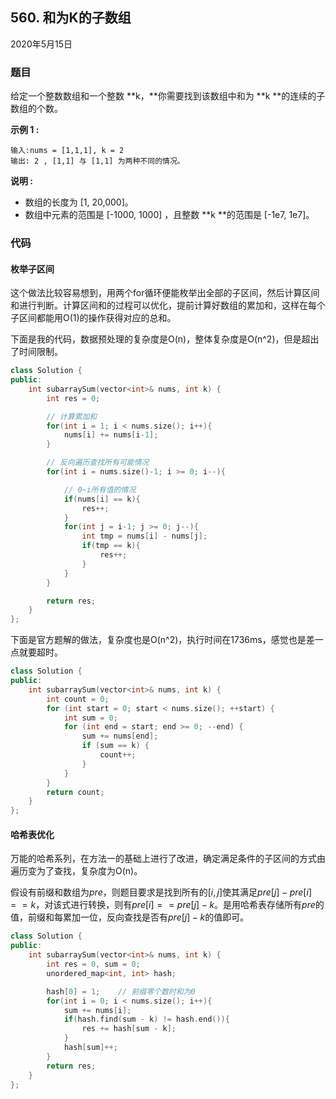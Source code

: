 ## 560. 和为K的子数组

2020年5月15日

### 题目

给定一个整数数组和一个整数 **k，**你需要找到该数组中和为 **k **的连续的子数组的个数。

**示例 1 :**

```
输入:nums = [1,1,1], k = 2
输出: 2 , [1,1] 与 [1,1] 为两种不同的情况。
```

**说明 :**

- 数组的长度为 [1, 20,000]。
- 数组中元素的范围是 [-1000, 1000] ，且整数 **k **的范围是 [-1e7, 1e7]。

### 代码

#### 枚举子区间

这个做法比较容易想到，用两个for循环便能枚举出全部的子区间，然后计算区间和进行判断。计算区间和的过程可以优化，提前计算好数组的累加和，这样在每个子区间都能用O(1)的操作获得对应的总和。

下面是我的代码，数据预处理的复杂度是O(n)，整体复杂度是O(n^2)，但是超出了时间限制。

```cpp
class Solution {
public:
    int subarraySum(vector<int>& nums, int k) {
        int res = 0;

        // 计算累加和
        for(int i = 1; i < nums.size(); i++){
            nums[i] += nums[i-1];
        }

        // 反向遍历查找所有可能情况
        for(int i = nums.size()-1; i >= 0; i--){

            // 0~i所有值的情况
            if(nums[i] == k){
                res++;
            }
            for(int j = i-1; j >= 0; j--){
                int tmp = nums[i] - nums[j];
                if(tmp == k){
                    res++;
                }
            }
        }

        return res;
    }
};
```

下面是官方题解的做法，复杂度也是O(n^2)，执行时间在1736ms，感觉也是差一点就要超时。

```cpp
class Solution {
public:
    int subarraySum(vector<int>& nums, int k) {
        int count = 0;
        for (int start = 0; start < nums.size(); ++start) {
            int sum = 0;
            for (int end = start; end >= 0; --end) {
                sum += nums[end];
                if (sum == k) {
                    count++;
                }
            }
        }
        return count;
    }
};
```

#### 哈希表优化

万能的哈希系列，在方法一的基础上进行了改进，确定满足条件的子区间的方式由遍历变为了查找，复杂度为O(n)。

假设有前缀和数组为$pre$，则题目要求是找到所有的$[i,j]$使其满足$pre[j] - pre[i] == k$，对该式进行转换，则有$pre[i] == pre[j] - k$。是用哈希表存储所有$pre$的值，前缀和每累加一位，反向查找是否有$pre[j] - k$的值即可。

```cpp
class Solution {
public:
    int subarraySum(vector<int>& nums, int k) {
        int res = 0, sum = 0;
        unordered_map<int, int> hash;

        hash[0] = 1;    // 前缀零个数时和为0
        for(int i = 0; i < nums.size(); i++){
            sum += nums[i];
            if(hash.find(sum - k) != hash.end()){
                res += hash[sum - k];
            }
            hash[sum]++;
        }
        return res;
    }
};
```
